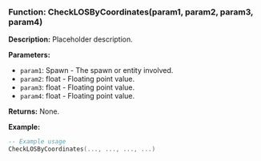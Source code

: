 ### Function: CheckLOSByCoordinates(param1, param2, param3, param4)

**Description:**
Placeholder description.

**Parameters:**
- `param1`: Spawn - The spawn or entity involved.
- `param2`: float - Floating point value.
- `param3`: float - Floating point value.
- `param4`: float - Floating point value.

**Returns:** None.

**Example:**

```lua
-- Example usage
CheckLOSByCoordinates(..., ..., ..., ...)
```
